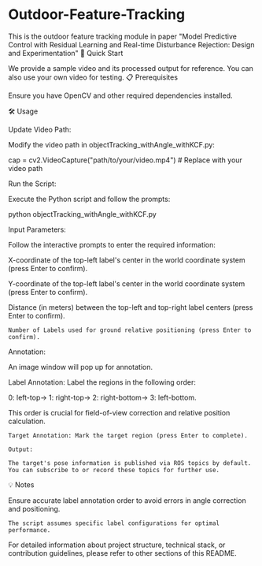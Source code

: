 # Outdoor-Feature-Tracking
This is the outdoor feature tracking module in paper "Model Predictive Control with Residual Learning and Real-time Disturbance Rejection: Design and Experimentation"
🚀 Quick Start

We provide a sample video and its processed output for reference. You can also use your own video for testing.
📋 Prerequisites

Ensure you have OpenCV and other required dependencies installed.


🛠️ Usage

​​Update Video Path​​:

Modify the video path in objectTracking_withAngle_withKCF.py:

cap = cv2.VideoCapture("path/to/your/video.mp4")  # Replace with your video path

​​Run the Script​​:

Execute the Python script and follow the prompts:

python objectTracking_withAngle_withKCF.py

​​Input Parameters​​:

Follow the interactive prompts to enter the required information:

​​X-coordinate​​ of the top-left label's center in the world coordinate system (press Enter to confirm).

​​Y-coordinate​​ of the top-left label's center in the world coordinate system (press Enter to confirm).

​​Distance (in meters)​​ between the top-left and top-right label centers (press Enter to confirm).

    ​​Number of Labels​​ used for ground relative positioning (press Enter to confirm).

​​Annotation​​:

An image window will pop up for annotation.

​​Label Annotation​​: Label the regions in the following order:

0: left-top→ 1: right-top→ 2: right-bottom→ 3: left-bottom.

This order is crucial for field-of-view correction and relative position calculation.

    ​​Target Annotation​​: Mark the target region (press Enter to complete).

    ​​Output​​:

    The target's pose information is published via ROS topics by default. You can subscribe to or record these topics for further use.

💡 Notes

Ensure accurate label annotation order to avoid errors in angle correction and positioning.

    The script assumes specific label configurations for optimal performance.

For detailed information about project structure, technical stack, or contribution guidelines, please refer to other sections of this README.
